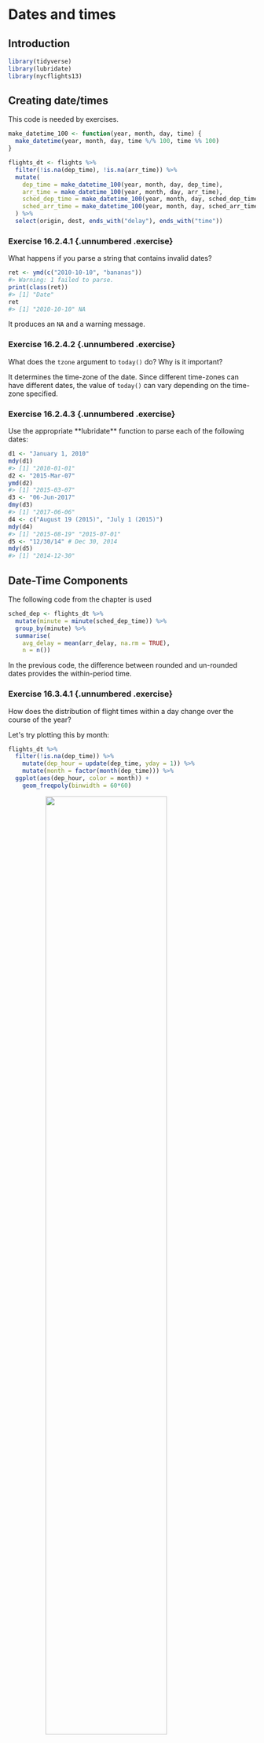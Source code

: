 
# Dates and times

## Introduction


```r
library(tidyverse)
library(lubridate)
library(nycflights13)
```

## Creating date/times

This code is needed by exercises.

```r
make_datetime_100 <- function(year, month, day, time) {
  make_datetime(year, month, day, time %/% 100, time %% 100)
}

flights_dt <- flights %>%
  filter(!is.na(dep_time), !is.na(arr_time)) %>%
  mutate(
    dep_time = make_datetime_100(year, month, day, dep_time),
    arr_time = make_datetime_100(year, month, day, arr_time),
    sched_dep_time = make_datetime_100(year, month, day, sched_dep_time),
    sched_arr_time = make_datetime_100(year, month, day, sched_arr_time)
  ) %>%
  select(origin, dest, ends_with("delay"), ends_with("time"))
```

### Exercise <span class="exercise-number">16.2.4.1</span> {.unnumbered .exercise}

<div class="question">
What happens if you parse a string that
contains invalid dates?
</div>

<div class="answer">


```r
ret <- ymd(c("2010-10-10", "bananas"))
#> Warning: 1 failed to parse.
print(class(ret))
#> [1] "Date"
ret
#> [1] "2010-10-10" NA
```

It produces an `NA` and a warning message.

</div>

### Exercise <span class="exercise-number">16.2.4.2</span> {.unnumbered .exercise}

What does the `tzone` argument to `today()` do? Why is it important?

It determines the time-zone of the date. Since different time-zones can have different dates, the value of `today()` can vary depending on the time-zone specified.

### Exercise <span class="exercise-number">16.2.4.3</span> {.unnumbered .exercise}

<div class="question">
Use the appropriate **lubridate** function to
parse each of the following dates:
</div>

<div class="answer">


```r
d1 <- "January 1, 2010"
mdy(d1)
#> [1] "2010-01-01"
d2 <- "2015-Mar-07"
ymd(d2)
#> [1] "2015-03-07"
d3 <- "06-Jun-2017"
dmy(d3)
#> [1] "2017-06-06"
d4 <- c("August 19 (2015)", "July 1 (2015)")
mdy(d4)
#> [1] "2015-08-19" "2015-07-01"
d5 <- "12/30/14" # Dec 30, 2014
mdy(d5)
#> [1] "2014-12-30"
```

</div>

## Date-Time Components

The following code from the chapter is used


```r
sched_dep <- flights_dt %>%
  mutate(minute = minute(sched_dep_time)) %>%
  group_by(minute) %>%
  summarise(
    avg_delay = mean(arr_delay, na.rm = TRUE),
    n = n())
```
In the previous code, the difference between rounded and un-rounded dates provides the within-period time.

### Exercise <span class="exercise-number">16.3.4.1</span> {.unnumbered .exercise}

<div class="question">
How does the distribution of flight times
within a day change over the course of the year?
</div>

<div class="answer">

Let's try plotting this by month:

```r
flights_dt %>% 
  filter(!is.na(dep_time)) %>% 
    mutate(dep_hour = update(dep_time, yday = 1)) %>% 
    mutate(month = factor(month(dep_time))) %>%
  ggplot(aes(dep_hour, color = month)) +
    geom_freqpoly(binwidth = 60*60)
```

<img src="datetimes_files/figure-html/unnamed-chunk-7-1.png" width="70%" style="display: block; margin: auto;" />

This will look better if everything is normalized within groups. The reason
that February is lower is that there are fewer days and thus fewer flights.

```r
flights_dt %>% 
  filter(!is.na(dep_time)) %>% 
    mutate(dep_hour = update(dep_time, yday = 1)) %>% 
    mutate(month = factor(month(dep_time))) %>%
  ggplot(aes(dep_hour, color = month)) +
    geom_freqpoly(aes(y = ..density..), binwidth = 60*60)
```

<img src="datetimes_files/figure-html/unnamed-chunk-8-1.png" width="70%" style="display: block; margin: auto;" />

At least to me there doesn't appear to much difference in within-day distribution over the year, but I maybe thinking about it incorrectly.

</div>

### Exercise <span class="exercise-number">16.3.4.2</span> {.unnumbered .exercise}

Compare `dep_time`, `sched_dep_time` and `dep_delay`. Are they consistent? Explain your findings.

If they are consistent, then `dep_time = sched_dep_time + dep_delay`.


```r
flights_dt %>%
  mutate(dep_time_ = sched_dep_time + dep_delay * 60) %>%
  filter(dep_time_ != dep_time) %>%
  select(dep_time_, dep_time, sched_dep_time, dep_delay)
#> # A tibble: 1,205 x 4
#>   dep_time_           dep_time            sched_dep_time      dep_delay
#>   <dttm>              <dttm>              <dttm>                  <dbl>
#> 1 2013-01-02 08:48:00 2013-01-01 08:48:00 2013-01-01 18:35:00       853
#> 2 2013-01-03 00:42:00 2013-01-02 00:42:00 2013-01-02 23:59:00        43
#> 3 2013-01-03 01:26:00 2013-01-02 01:26:00 2013-01-02 22:50:00       156
#> 4 2013-01-04 00:32:00 2013-01-03 00:32:00 2013-01-03 23:59:00        33
#> 5 2013-01-04 00:50:00 2013-01-03 00:50:00 2013-01-03 21:45:00       185
#> 6 2013-01-04 02:35:00 2013-01-03 02:35:00 2013-01-03 23:59:00       156
#> # ... with 1,199 more rows
```

There exist discrepancies. It looks like there are mistakes in the dates. These
are flights in which the actual departure time is on the *next* day relative to
the scheduled departure time. We forgot to account for this when creating the
date-times using `make_datetime_100()` function in [16.2.2 From individual components](https://r4ds.had.co.nz/dates-and-times.html#from-individual-components). The code would have had to check if the departure time is less than
the scheduled departure time plus departure delay (in minutes). Alternatively, simply adding the departure delay to the scheduled departure time is a more robust way to construct the departure time because it will automatically account for crossing into the next day.

### Exercise <span class="exercise-number">16.3.4.3</span> {.unnumbered .exercise}

Compare `air_time` with the duration between the departure and arrival. Explain your findings.


```r
flights_dt %>%
  mutate(flight_duration = as.numeric(arr_time - dep_time),
         air_time_mins = air_time,
         diff = flight_duration - air_time_mins) %>%
  select(origin, dest, flight_duration, air_time_mins, diff)
#> # A tibble: 328,063 x 5
#>   origin dest  flight_duration air_time_mins  diff
#>   <chr>  <chr>           <dbl>         <dbl> <dbl>
#> 1 EWR    IAH               193           227   -34
#> 2 LGA    IAH               197           227   -30
#> 3 JFK    MIA               221           160    61
#> 4 JFK    BQN               260           183    77
#> 5 LGA    ATL               138           116    22
#> 6 EWR    ORD               106           150   -44
#> # ... with 3.281e+05 more rows
```

### Exercise <span class="exercise-number">16.3.4.4</span> {.unnumbered .exercise}

How does the average delay time change over the course of a day? Should you use `dep_time` or `sched_dep_time`? Why?

Use `sched_dep_time` because that is the relevant metric for someone scheduling a flight. Also, using `dep_time` will always bias delays to later in the day since delays will push flights later.


```r
flights_dt %>%
  mutate(sched_dep_hour = hour(sched_dep_time)) %>%
  group_by(sched_dep_hour) %>%
  summarise(dep_delay = mean(dep_delay)) %>%
  ggplot(aes(y = dep_delay, x = sched_dep_hour)) +
  geom_point() +
  geom_smooth()
#> `geom_smooth()` using method = 'loess' and formula 'y ~ x'
```

<img src="datetimes_files/figure-html/unnamed-chunk-11-1.png" width="70%" style="display: block; margin: auto;" />

### Exercise <span class="exercise-number">16.3.4.5</span> {.unnumbered .exercise}

On what day of the week should you leave if you want to minimize the chance of a delay?

Sunday has the lowest average departure delay time and the lowest average arrival delay time.


```r
flights_dt %>%
  mutate(dow = wday(sched_dep_time)) %>%
  group_by(dow) %>%
  summarise(dep_delay = mean(dep_delay),
            arr_delay = mean(arr_delay, na.rm = TRUE))
#> # A tibble: 7 x 3
#>     dow dep_delay arr_delay
#>   <dbl>     <dbl>     <dbl>
#> 1     1      11.5      4.82
#> 2     2      14.7      9.65
#> 3     3      10.6      5.39
#> 4     4      11.7      7.05
#> 5     5      16.1     11.7 
#> 6     6      14.7      9.07
#> # ... with 1 more row
```

### Exercise <span class="exercise-number">16.3.4.6</span> {.unnumbered .exercise}

What makes the distribution of `diamonds$carat` and `flights$sched_dep_time` similar?


```r
ggplot(diamonds, aes(x = carat)) +
  geom_density()
```

<img src="datetimes_files/figure-html/unnamed-chunk-13-1.png" width="70%" style="display: block; margin: auto;" />

In both `carat` and `sched_dep_time` there are abnormally large numbers of values are at nice "human" numbers. In `sched_dep_time` it is at 00 and 30 minutes. In carats, it is at 0, 1/3, 1/2, 2/3,


```r
ggplot(diamonds, aes(x = carat %% 1 * 100)) +
  geom_histogram(binwidth = 1)
```

<img src="datetimes_files/figure-html/unnamed-chunk-14-1.png" width="70%" style="display: block; margin: auto;" />

In scheduled departure times it is 00 and 30 minutes, and minutes
ending in 0 and 5.


```r
ggplot(flights_dt, aes(x = minute(sched_dep_time))) +
  geom_histogram(binwidth = 1)
```

<img src="datetimes_files/figure-html/unnamed-chunk-15-1.png" width="70%" style="display: block; margin: auto;" />

### Exercise <span class="exercise-number">16.3.4.7</span> {.unnumbered .exercise}

Confirm my hypothesis that the early departures of flights in minutes 20-30 and 50-60 are caused by scheduled flights that leave early. Hint: create a binary variable that tells you whether or not a flight was delayed.

At the minute level, there doesn't appear to be anything:

```r
flights_dt %>%
  mutate(early = dep_delay < 0,
         minute = minute(sched_dep_time)) %>%
  group_by(minute) %>%
  summarise(early = mean(early)) %>%
  ggplot(aes(x = minute, y = early)) +
  geom_point()
```

<img src="datetimes_files/figure-html/unnamed-chunk-16-1.png" width="70%" style="display: block; margin: auto;" />

But if grouped in 10 minute intervals, there is a higher proportion of early flights during those minutes.


```r
flights_dt %>%
  mutate(early = dep_delay < 0,
         minute = minute(sched_dep_time) %% 10) %>%
  group_by(minute) %>%
  summarise(early = mean(early)) %>%
  ggplot(aes(x = minute, y = early)) +
  geom_point()
```

<img src="datetimes_files/figure-html/unnamed-chunk-17-1.png" width="70%" style="display: block; margin: auto;" />

## Time Spans

### Exercise <span class="exercise-number">16.4.5.1</span> {.unnumbered .exercise}

<div class="question">
Why is there `months()` but no `dmonths()`?
</div>

<div class="answer">

There is no direct unambiguous value of months in seconds since months have differing numbers of days.

-   31 days: January, March, May, July, August, October
-   30 days: April, June, September, November, December
-   28 or 29 days: February

The month is not a duration of time defined independently of when it occurs, but a special interval between two dates.

</div>

### Exercise <span class="exercise-number">16.4.5.2</span> {.unnumbered .exercise}

<div class="question">
Explain `days(overnight * 1)` to someone who has just started learning R. How does it work?
</div>

<div class="answer">

The variable `overnight` is equal to `TRUE` or `FALSE`.
If it is an overnight flight, this becomes 1 day, and if not, then overnight = 0, and no days are added to the date.

</div>

### Exercise <span class="exercise-number">16.4.5.3</span> {.unnumbered .exercise}

<div class="question">
Create a vector of dates giving the first day of every month in 2015. Create a vector of dates giving the first day of every month in the current year.
</div>

<div class="answer">

A vector of the first day of the month for every month in 2015:

```r
ymd("2015-01-01") + months(0:11)
#>  [1] "2015-01-01" "2015-02-01" "2015-03-01" "2015-04-01" "2015-05-01"
#>  [6] "2015-06-01" "2015-07-01" "2015-08-01" "2015-09-01" "2015-10-01"
#> [11] "2015-11-01" "2015-12-01"
```

To get the vector of the first day of the month for *this* year, we first need to figure out what this year is, and get January 1st of it.
I can do that by taking `today()` and truncating it to the year using `floor_date()`:

```r
floor_date(today(), unit = "year") + months(0:11)
#>  [1] "2019-01-01" "2019-02-01" "2019-03-01" "2019-04-01" "2019-05-01"
#>  [6] "2019-06-01" "2019-07-01" "2019-08-01" "2019-09-01" "2019-10-01"
#> [11] "2019-11-01" "2019-12-01"
```

</div>

### Exercise <span class="exercise-number">16.4.5.4</span> {.unnumbered .exercise}

<div class="question">
Write a function that given your birthday (as a date), returns how old you are in years.
</div>

<div class="answer">


```r
age <- function(bday) {
  (bday %--% today()) %/% years(1)
}
age(ymd("1990-10-12"))
#> Note: method with signature 'Timespan#Timespan' chosen for function '%/%',
#>  target signature 'Interval#Period'.
#>  "Interval#ANY", "ANY#Period" would also be valid
#> [1] 28
```

</div>

### Exercise <span class="exercise-number">16.4.5.5</span> {.unnumbered .exercise}

<div class="question">
Why can’t `(today() %--% (today() + years(1)) / months(1)` work?
</div>

<div class="answer">

The code in the question is missing a parentheses.
So, I will assume that that the correct code is,

```r
(today() %--% (today() + years(1))) / months(1)
#> [1] 12
```

While this code will not display a warning or message, it does not work exactly as
expected. The problem is discussed in the [Intervals](https://r4ds.had.co.nz/dates-and-times.html#intervals) section.

The numerator of the expression, `(today() %--% (today() + years(1))`, is an *interval*, which 
as a duration of time along with a starting point. The interval has an exact number of
seconds.
The denominator of the expression, `months(1)`, is a period, which is meaningful to humans but not defined in terms of an exact number of seconds.
Months can be 28, 29, 30, or 31 days, so it is not clear what `months(1)` divide by?
The code does not produce a warning message, but it will not always produce the correct result.

To find the number of months within an interval use `%/%` instead of `/`,

```r
(today() %--% (today() + years(1))) %/% months(1)
#> [1] 12
```

Alternatively, you could define a "month" as 30 days, and run

```r
(today() %--% (today() + years(1))) / days(30)
#> [1] 12.2
```

There's one other minor  way in which this will not work is that `today() + years(1)` is not defined for February 29th on leap years:

```r
as.Date("2016-02-29") + years(1)
#> [1] NA
```

</div>

## Time Zones

No exercises.

<!-- match unopened div --><div>
